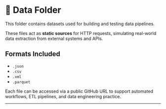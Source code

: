 # 📁 Data Folder

This folder contains datasets used for building and testing data pipelines.

These files act as **static sources** for HTTP requests, simulating real-world data extraction from external systems and APIs.

## Formats Included

- `.json`
- `.csv`
- `.xml`
- `.parquet`

Each file can be accessed via a public GitHub URL to support automated workflows, ETL pipelines, and data engineering practice.

---

